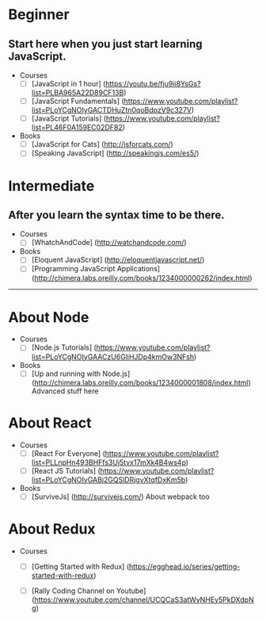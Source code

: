 # Beginner

## Start here when you just start learning JavaScript.

- Courses
  - [ ] [JavaScript in 1 hour] (https://youtu.be/fju9ii8YsGs?list=PLBA965A22D89CF13B)
  - [ ] [JavaScript Fundamentals] (https://www.youtube.com/playlist?list=PLoYCgNOIyGACTDHuZtn0qoBdpzV9c327V)
  - [ ] [JavaScript Tutorials] (https://www.youtube.com/playlist?list=PL46F0A159EC02DF82)

- Books
  - [ ] [JavaScript for Cats] (http://jsforcats.com/)
  - [ ] [Speaking JavaScript] (http://speakingjs.com/es5/)

# Intermediate

## After you learn the syntax time to be there.

- Courses 
  - [ ] [WhatchAndCode] (http://watchandcode.com/)
 
- Books
  - [ ] [Eloquent JavaScript] (http://eloquentjavascript.net/)
  - [ ] [Programming JavaScript Applications] (http://chimera.labs.oreilly.com/books/1234000000262/index.html)
 
 ---
 
# About Node
  - Courses
    - [ ] [Node.js Tutorials] (https://www.youtube.com/playlist?list=PLoYCgNOIyGAACzU6GliHJDp4kmOw3NFsh)
  - Books
    - [ ] [Up and running with Node.js] (http://chimera.labs.oreilly.com/books/1234000001808/index.html) Advanced stuff here 

# About React
  - Courses
    - [ ] [React For Everyone] (https://www.youtube.com/playlist?list=PLLnpHn493BHFfs3Uj5tvx17mXk4B4ws4p)
    - [ ] [React JS Tutorials] (https://www.youtube.com/playlist?list=PLoYCgNOIyGABj2GQSlDRjgvXtqfDxKm5b)
  
  - Books
    - [ ] [SurviveJs] (http://survivejs.com/) About webpack too
  
# About Redux
  - Courses
    - [ ] [Getting Started with Redux] (https://egghead.io/series/getting-started-with-redux)
    - [ ] [Rally Coding Channel on Youtube] (https://www.youtube.com/channel/UCQCaS3atWyNHEy5PkDXdpNg) 
  
